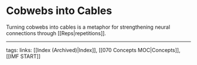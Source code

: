 # Cobwebs into Cables
Turning cobwebs into cables is a metaphor for strengthening neural connections through [[Reps|repetitions]].

---
tags: links:  [[Index (Archived)|Index]], [[070 Concepts MOC|Concepts]], [[IMF START]]